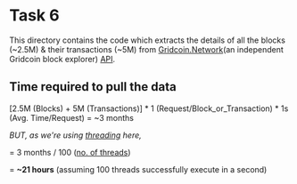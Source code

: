 # Task 6

This directory contains the code which extracts the details of all the blocks (~2.5M) & their transactions (~5M) from 
[Gridcoin.Network](https://gridcoin.network)(an independent Gridcoin block explorer) 
[API](https://gridcoin.network/api.html).


## Time required to pull the data

[2.5M (Blocks) + 5M (Transactions)] * 1 (Request/Block_or_Transaction) * 1s (Avg. Time/Request) = ~3 months

*BUT, as we're using [threading](https://docs.python.org/3/library/threading.html) here,*

= 3 months / 100 ([no. of threads](https://github.com/samyak1409/internship-tasks/blob/main/Task%206/Code.py#L30))

= **~21 hours** (assuming 100 threads successfully execute in a second)
